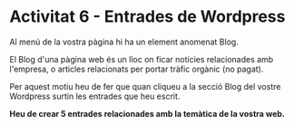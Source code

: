 # Activitat 6 - Entrades de Wordpress

Al menú de la vostra pàgina hi ha un element anomenat Blog.

El Blog d'una pàgina web és un lloc on ficar notícies relacionades amb l'empresa, o articles relacionats per portar tràfic orgànic (no pagat).

Per aquest motiu heu de fer que quan cliqueu a la secció Blog del vostre Wordpress surtin les entrades que heu escrit.

**Heu de crear 5 entrades relacionades amb la temàtica de la vostra web.**

